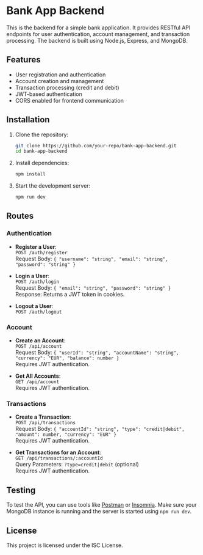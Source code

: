 # Bank App Backend

This is the backend for a simple bank application. It provides RESTful API endpoints for user authentication, account management, and transaction processing. The backend is built using Node.js, Express, and MongoDB.

## Features

- User registration and authentication
- Account creation and management
- Transaction processing (credit and debit)
- JWT-based authentication
- CORS enabled for frontend communication

## Installation

1. Clone the repository:
   ```bash
   git clone https://github.com/your-repo/bank-app-backend.git
   cd bank-app-backend
   ```

2. Install dependencies:
   ```bash
   npm install
   ```

3. Start the development server:
   ```bash
   npm run dev
   ```

## Routes

### Authentication

- **Register a User**:  
  `POST /auth/register`  
  Request Body: `{ "username": "string", "email": "string", "password": "string" }`

- **Login a User**:  
  `POST /auth/login`  
  Request Body: `{ "email": "string", "password": "string" }`  
  Response: Returns a JWT token in cookies.

- **Logout a User**:  
  `POST /auth/logout`

### Account

- **Create an Account**:  
  `POST /api/account`  
  Request Body: `{ "userId": "string", "accountName": "string", "currency": "EUR", "balance": number }`  
  Requires JWT authentication.

- **Get All Accounts**:  
  `GET /api/account`  
  Requires JWT authentication.

### Transactions

- **Create a Transaction**:  
  `POST /api/transactions`  
  Request Body: `{ "accountId": "string", "type": "credit|debit", "amount": number, "currency": "EUR" }`  
  Requires JWT authentication.

- **Get Transactions for an Account**:  
  `GET /api/transactions/:accountId`  
  Query Parameters: `?type=credit|debit` (optional)  
  Requires JWT authentication.

## Testing

To test the API, you can use tools like [Postman](https://www.postman.com/) or [Insomnia](https://insomnia.rest/). Make sure your MongoDB instance is running and the server is started using `npm run dev`.

## License

This project is licensed under the ISC License.
